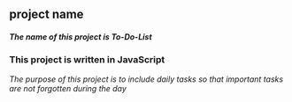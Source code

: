 ## project name
##### *The name of this project is To-Do-List* 

### This project is written in JavaScript
*The purpose of this project is to include daily tasks so that important tasks are not forgotten during the day* 
